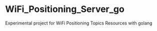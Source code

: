 # WiFi_Positioning_Server_go
Experimental project for WiFi Positioning  Topics Resources with golang

